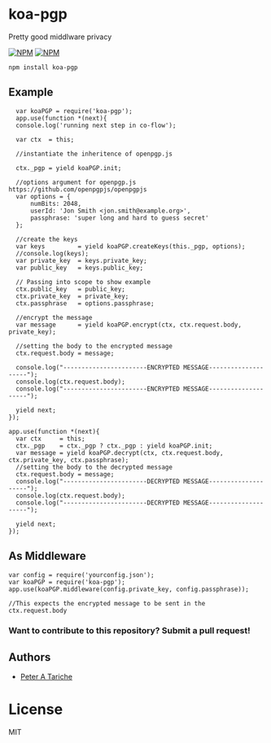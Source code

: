 # koa-pgp
  Pretty good middlware privacy

[![NPM](https://nodei.co/npm/koa-pgp.png?downloads=true&downloadRank=true&stars=true)](https://nodei.co/npm/koa-pgp/) [![NPM](https://nodei.co/npm-dl/koa-pgp.png?months=6&height=3)](https://nodei.co/npm/koa-pgp/)


    npm install koa-pgp

## Example
      var koaPGP = require('koa-pgp');
      app.use(function *(next){
      console.log('running next step in co-flow');

      var ctx  = this;

      //instantiate the inheritence of openpgp.js

      ctx._pgp = yield koaPGP.init;

      //options argument for openpgp.js https://github.com/openpgpjs/openpgpjs
      var options = {
          numBits: 2048,
          userId: 'Jon Smith <jon.smith@example.org>',
          passphrase: 'super long and hard to guess secret'
      };

      //create the keys
      var keys         = yield koaPGP.createKeys(this._pgp, options);
      //console.log(keys);
      var private_key  = keys.private_key;
      var public_key   = keys.public_key;

      // Passing into scope to show example
      ctx.public_key   = public_key;
      ctx.private_key  = private_key;
      ctx.passphrase   = options.passphrase;

      //encrypt the message
      var message      = yield koaPGP.encrypt(ctx, ctx.request.body, private_key);

      //setting the body to the encrypted message
      ctx.request.body = message;

      console.log("-----------------------ENCRYPTED MESSAGE--------------------");
      console.log(ctx.request.body);
      console.log("-----------------------ENCRYPTED MESSAGE--------------------");

      yield next;
    });

    app.use(function *(next){
      var ctx     = this;
      ctx._pgp    = ctx._pgp ? ctx._pgp : yield koaPGP.init;
      var message = yield koaPGP.decrypt(ctx, ctx.request.body, ctx.private_key, ctx.passphrase);
      //setting the body to the decrypted message
      ctx.request.body = message;
      console.log("-----------------------DECRYPTED MESSAGE--------------------");
      console.log(ctx.request.body);
      console.log("-----------------------DECRYPTED MESSAGE--------------------");

      yield next;
    });

## As Middleware
    var config = require('yourconfig.json');
    var koaPGP = require('koa-pgp');
    app.use(koaPGP.middleware(config.private_key, config.passphrase));

    //This expects the encrypted message to be sent in the ctx.request.body


### Want to contribute to this repository? Submit a pull request!

## Authors

  - [Peter A Tariche](https://github.com/ptariche)

# License

  MIT

